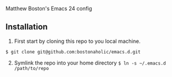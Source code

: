 Matthew Boston's Emacs 24 config

## Installation

1. First start by cloning this repo to you local machine.

`$ git clone git@github.com:bostonaholic/emacs.d.git`

2. Symlink the repo into your home directory `$ ln -s ~/.emacs.d /path/to/repo`
